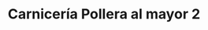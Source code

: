 ---
title: "Carnicería Pollera al mayor 2"
url: /caracas/carniceria-pollera-al-mayor-2/
shop: carnicero
---